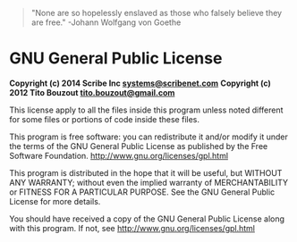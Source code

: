 > "None are so hopelessly enslaved as those who falsely believe they are free."
> -Johann Wolfgang von Goethe

# GNU General Public License

**Copyright (c) 2014 Scribe Inc <systems@scribenet.com>**
**Copyright (c) 2012 Tito Bouzout <tito.bouzout@gmail.com>**

This license apply to all the files inside this program unless noted
different for some files or portions of code inside these files.

This program is free software: you can redistribute it and/or modify
it under the terms of the GNU General Public License as published by
the Free Software Foundation. http://www.gnu.org/licenses/gpl.html

This program is distributed in the hope that it will be useful,
but WITHOUT ANY WARRANTY; without even the implied warranty of
MERCHANTABILITY or FITNESS FOR A PARTICULAR PURPOSE. See the
GNU General Public License for more details.

You should have received a copy of the GNU General Public License
along with this program. If not, see http://www.gnu.org/licenses/gpl.html
